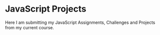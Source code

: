 # JavaScript Projects

Here I am submitting my JavaScript Assignments, Challenges and Projects from my current course.
 
